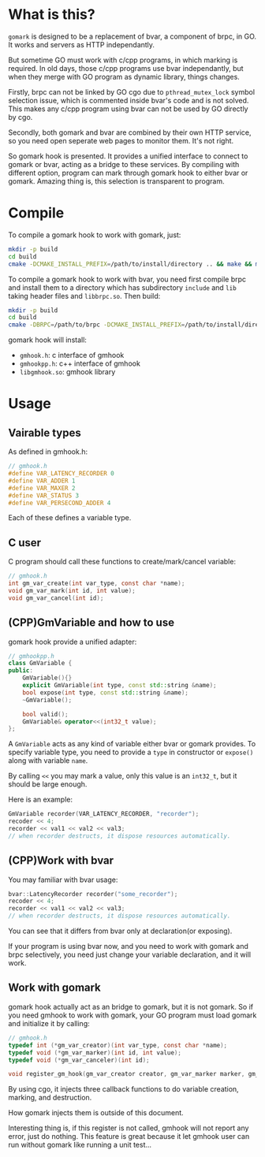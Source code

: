 # What is this?
`gomark` is designed to be a replacement of bvar, a component of brpc, in GO. It works and servers as HTTP independantly.

But sometime GO must work with c/cpp programs, in which marking is required. In old days, those c/cpp programs use bvar independantly, but when they merge with GO program as dynamic library, things changes.

Firstly, brpc can not be linked by GO cgo due to `pthread_mutex_lock` symbol selection issue, which is commented inside bvar's code and is not solved. This makes any c/cpp program using bvar can not be used by GO directly by cgo.

Secondly, both gomark and bvar are combined by their own HTTP service, so you need open seperate web pages to monitor them. It's not right.

So gomark hook is presented. It provides a unified interface to connect to gomark or bvar, acting as a bridge to these services. By compiling with different option, program can mark through gomark hook to either bvar or gomark. Amazing thing is, this selection is transparent to program.

# Compile

To compile a gomark hook to work with gomark, just:
```sh
mkdir -p build
cd build
cmake -DCMAKE_INSTALL_PREFIX=/path/to/install/directory .. && make && make install 
```

To compile a gomark hook to work with bvar, you need first compile brpc and install them to a directory which  has subdirectory `include` and `lib` taking header files and `libbrpc.so`. Then build:
```sh
mkdir -p build
cd build
cmake -DBRPC=/path/to/brpc -DCMAKE_INSTALL_PREFIX=/path/to/install/directory .. && make && make install 
```

gomark hook will install:
- `gmhook.h`: c interface of gmhook
- `gmhookpp.h`: c++ interface of gmhook
- `libgmhook.so`: gmhook library 

# Usage
## Vairable types
As defined in gmhook.h:
```c
// gmhook.h
#define VAR_LATENCY_RECORDER 0
#define VAR_ADDER 1
#define VAR_MAXER 2
#define VAR_STATUS 3
#define VAR_PERSECOND_ADDER 4
```
Each of these defines a variable type.

## C user
C program should call these functions to create/mark/cancel variable:
```c
// gmhook.h
int gm_var_create(int var_type, const char *name);
void gm_var_mark(int id, int value);
void gm_var_cancel(int id);
```

## (CPP)GmVariable and how to use

gomark hook provide a unified adapter:
```cpp
// gmhookpp.h
class GmVariable {
public:
    GmVariable(){}
    explicit GmVariable(int type, const std::string &name);
    bool expose(int type, const std::string &name);
    ~GmVariable();

    bool valid();
    GmVariable& operator<<(int32_t value);
};
```

A `GmVariable` acts as any kind of variable either bvar or gomark provides. To specify variable type, you need to provide a `type` in constructor or `expose()` along with variable `name`. 

By calling `<<` you may mark a value, only this value is an `int32_t`, but it should be large enough.

Here is an example:

```cpp
GmVariable recorder(VAR_LATENCY_RECORDER, "recorder");
recoder << 4;
recorder << val1 << val2 << val3;
// when recorder destructs, it dispose resources automatically.
```
## (CPP)Work with bvar
You may familiar with bvar usage:
```cpp
bvar::LatencyRecorder recorder("some_recorder");
recoder << 4;
recorder << val1 << val2 << val3;
// when recorder destructs, it dispose resources automatically.
```

You can see that it differs from bvar only at declaration(or exposing).

If your program is using bvar now, and you need to work with gomark and brpc selectively, you need just change your variable declaration, and it will work.

## Work with gomark
gomark hook actually act as an bridge to gomark, but it is not gomark. So if you need gmhook to work with gomark, your GO program must load gomark and initialize it by calling:
```c
// gmhook.h
typedef int (*gm_var_creator)(int var_type, const char *name);
typedef void (*gm_var_marker)(int id, int value);
typedef void (*gm_var_canceler)(int id);

void register_gm_hook(gm_var_creator creator, gm_var_marker marker, gm_var_canceler deleter);
```

By using cgo, it injects three callback functions to do variable creation, marking, and destruction.

How gomark injects them is outside of this document.

Interesting thing is, if this register is not called, gmhook will not report any error, just do nothing. This feature is great because it let gmhook user can run without gomark like running a unit test...

